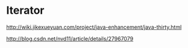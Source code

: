 # Iterator

http://wiki.jikexueyuan.com/project/java-enhancement/java-thirty.html


http://blog.csdn.net/nvd11/article/details/27967079
